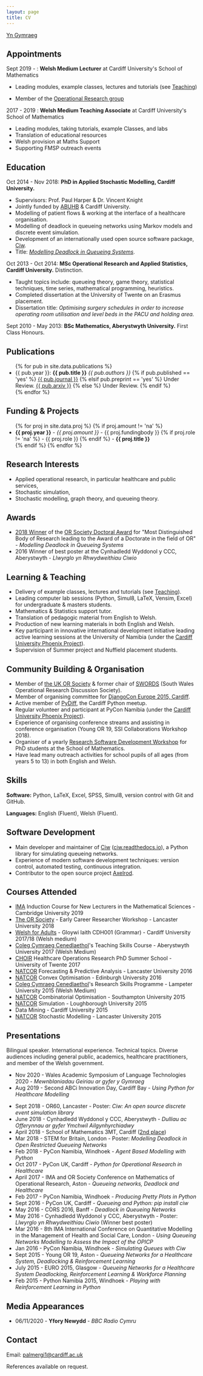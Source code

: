 ```yaml
---
layout: page
title: CV
---
```


[Yn Gymraeg](/cv/cy/)

## Appointments

Sept 2019 - : **Welsh Medium Lecturer** at Cardiff University's School of Mathematics

* Leading modules, example classes, lectures and tutorials (see [Teaching](/teaching/))
+ Member of the [Operational Research group](https://www.cardiff.ac.uk/research/explore/research-units/operational-research)

2017 - 2019 : **Welsh Medium Teaching Associate** at Cardiff University's School of Mathematics

+ Leading modules, taking tutorials, example Classes, and labs
+ Translation of educational resources
+ Welsh provision at Maths Support
+ Supporting FMSP outreach events


## Education

Oct 2014 - Nov 2018: **PhD in Applied Stochastic Modelling, Cardiff University.**

* Supervisors: Prof. Paul Harper & Dr. Vincent Knight
* Jointly funded by [ABUHB](http://www.wales.nhs.uk/sitesplus/866/home) & Cardiff University.
* Modelling of patient flows & working at the interface of a healthcare organisation.
* Modelling of deadlock in queueing networks using Markov models and discrete event simulation.
* Development of an internationally used open source software package, [Ciw](http://ciw.readthedocs.io/).
* Title: [*Modelling Deadlock in Queueing Systems*](http://orca.cf.ac.uk/117490/).


Oct 2013 - Oct 2014: **MSc Operational Research and Applied Statistics, Cardiff University.** Distinction.

* Taught topics include: queueing theory, game theory, statistical techniques, time series, mathematical programming, heuristics.
* Completed dissertation at the University of Twente on an Erasmus placement.
* Dissertation title: *Optimising surgery schedules in order to increase operating room utilisation and level beds in the PACU and holding area.*

Sept 2010 - May 2013: **BSc Mathematics, Aberystwyth University.** First Class Honours.



## Publications
<ul>
{% for pub in site.data.publications %}
  <li>{{ pub.year }}: <b>{{ pub.title }}</b> <i>{{ pub.authors }}</i> 
  	{% if pub.published == 'yes' %}
  	  <a class="page-link" href="{{ pub.link }}">{{ pub.journal }}</a>
  	{% elsif pub.preprint == 'yes' %}
  	  Under Review. <a class="page-link" href="{{ pub.link }}">{{ pub.arxiv }}</a>
  	{% else %}
  	  Under Review.
  	{% endif %}
  </li>
{% endfor %}
</ul>



## Funding & Projects

<ul>
{% for proj in site.data.proj %}
  {% if proj.amount != 'na' %}
  <li>
  <b>{{ proj.year }}</b> - <i>{{ proj.amount }}</i> - {{ proj.fundingbody }}
  {% if proj.role != 'na' %}
  - {{ proj.role }}
  {% endif %}
  - <b>{{ proj.title }}</b>
  </li>
  {% endif %}
{% endfor %}
</ul>

## Research Interests

+ Applied operational research, in particular healthcare and public services,
+ Stochastic simulation,
+ Stochastic modelling, graph theory, and queueing theory.


## Awards

+ [2018 Winner](https://www.cardiff.ac.uk/news/view/1764522-best-operational-research-phd-thesis-in-in-the-uk-for-school-of-maths-lecturer) of the [OR Society Doctoral Award](https://www.theorsociety.com/what-we-do/awards-medals-and-scholarships/the-doctoral-award/) for "Most Distinguished Body of Research leading to the Award of a Doctorate in the field of OR" - *Modelling Deadlock in Queueing Systems*
+ 2016 Winner of best poster at the Cynhadledd Wyddonol y CCC, Aberystwyth - *Llwyrglo yn Rhwydweithiau Ciwio*



## Learning & Teaching

* Delivery of example classes, lectures and tutorials (see [Teaching](/teaching/)).
* Leading computer lab sessions (Python, Simul8, LaTeX, Vensim, Excel) for undergraduate & masters students.
* Mathematics & Statistics support tutor.
* Translation of pedagogic material from English to Welsh.
* Production of new learning materials in both English and Welsh.
* Key participant in innovative international development initiative leading active learning sessions at the University of Namibia (under the [Cardiff University Phoenix Project](http://www.cardiff.ac.uk/about/our-profile/our-values/engagement/transforming-communities/the-phoenix-project)).
* Supervision of Summer project and Nuffield placement students.


## Community Building & Organisation

* Member of [the UK OR Society](https://www.theorsociety.com) & former chair of [SWORDS](http://www.theorsociety.com/Pages/Regional/swords.aspx) (South Wales Operational Research Discussion Society).
* Member of organising committee for [DjangoCon Europe 2015, Cardiff](http://2015.djangocon.eu/).
* Active member of [PyDiff](http://www.pydiff.wales/), the Cardiff Python meetup.
* Regular volunteer and participant at PyCon Namibia (under the [Cardiff University Phoenix Project](http://www.cardiff.ac.uk/about/our-profile/our-values/engagement/transforming-communities/the-phoenix-project)).
* Experience of organising conference streams and assisting in conference organisation (Young OR 19, SSI Collaborations Workshop 2018).
* Organiser of a yearly [Research Software Development Workshop](https://vknight.org/rsd/) for PhD students at the School of Mathematics.
* Have lead many outreach activities for school pupils of all ages (from years 5 to 13) in both English and Welsh.


## Skills

**Software:**  Python, LaTeX, Excel, SPSS, Simul8, version control with Git and GitHub.

**Languages:**  English (Fluent), Welsh (Fluent).



## Software Development

* Main developer and maintainer of [Ciw](https://github.com/CiwPython/Ciw) ([ciw.readthedocs.io](http://ciw.readthedocs.io/)), a Python library for simulating queueing networks.
* Experience of modern software development techniques: version control, automated testing, continuous integration.
* Contributor to the open source project [Axelrod](https://github.com/Axelrod-Python/Axelrod).


## Courses Attended

* [IMA](https://ima.org.uk/11361/induction-course-for-new-lecturers-in-the-mathematical-sciences-2019/) Induction Course for New Lecturers in the Mathematical Sciences - Cambridge University 2019
* [The OR Society](http://www.theorsociety.com/) - Early Career Researcher Workshop - Lancaster University 2018
* [Welsh for Adults](https://welshforadults.cardiff.ac.uk/) - Gloywi Iaith CDH001 (Grammar) - Cardiff University 2017/18 (Welsh medium)
* [Coleg Cymraeg Cenedlaethol](http://www.colegcymraeg.ac.uk/en/)'s Teaching Skills Course - Aberystwyth University 2017 (Welsh Medium)
* [CHOIR](https://www.utwente.nl/en/choir/) Healthcare Operations Research PhD Summer School - University of Twente 2017
* [NATCOR](http://www.natcor.ac.uk) Forecasting & Predictive Analysis - Lancaster University 2016
* [NATCOR](http://www.natcor.ac.uk) Convex Optimisation - Edinburgh University 2016
* [Coleg Cymraeg Cenedlaethol](http://www.colegcymraeg.ac.uk/en/)'s Research Skills Programme - Lampeter University 2015 (Welsh Medium)
* [NATCOR](http://www.natcor.ac.uk) Combinatorial Optimisation - Southampton University 2015
* [NATCOR](http://www.natcor.ac.uk) Simulation - Loughborough University 2015
* Data Mining - Cardiff University 2015
* [NATCOR](http://www.natcor.ac.uk) Stochastic Modelling - Lancaster University 2015



## Presentations

Bilingual speaker. International experience. Technical topics.
Diverse audiences including general public, academics, healthcare practitioners, and member of the Welsh government.

+ Nov 2020 - Wales Academic Symposium of Language Technologies 2020 - *Mewnblaniadau Geiriau ar gyfer y Gymraeg*
+ Aug 2019 - Second ABCi Innovation Day, Cardiff Bay - *Using Python for Healthcare Modelling*
* Sept 2018 - OR60, Lancaster - Poster: *Ciw: An open source discrete event simulation library*
* June 2018 - Cynhadledd Wyddonol y CCC, Aberystwyth - *Dulliau ac Offerynnau ar gyfer Ymchwil Ailgynhyrchiadwy*
* April 2018 - School of Mathematics 3MT, Cardiff ([2nd place](https://siamukie.wordpress.com/2018/05/01/cardiff-siam-ima-three-minute-thesis-competition/))
* Mar 2018 - STEM for Britain, London - Poster: *Modelling Deadlock in Open Restricted Queueing Networks*
* Feb 2018 - PyCon Namibia, Windhoek - *Agent Based Modelling with Python*
* Oct 2017 - PyCon UK, Cardiff - *Python for Operational Research in Healthcare*
* April 2017 - IMA and OR Society Conference on Mathematics of Operational Research, Aston - *Queueing networks, Deadlock and Healthcare*
* Feb 2017 - PyCon Namibia, Windhoek - *Producing Pretty Plots in Python*
* Sept 2016 - PyCon UK, Cardiff - *Queueing and Python: pip install ciw*
* May 2016 - CORS 2016, Banff - *Deadlock in Queueing Networks*
* May 2016 - Cynhadledd Wyddonol y CCC, Aberystwyth - Poster: *Llwyrglo yn Rhwydweithiau Ciwio* (Winner best poster)
* Mar 2016 - 8th IMA International Conference on Quantitative Modelling in the Management of Health and Social Care, London - *Using Queueing Networks Modelling to Assess the Impact of the OPICP*
* Jan 2016 - PyCon Namibia, Windhoek - *Simulating Queues with Ciw*
* Sept 2015 - Young OR 19, Aston - *Queueing Networks for a Healthcare System, Deadlocking & Reinforcement Learning*
* July 2015 - EURO 2015, Glasgow - *Queueing Networks for a Healthcare System Deadlocking, Reinforcement Learning & Workforce Planning*
* Feb 2015 - Python Namibia 2015, Windhoek - *Playing with Reinforcement Learning in Python*


## Media Appearances

* 06/11/2020 - **Yfory Newydd** - *BBC Radio Cymru*


## Contact

Email: palmergi1@cardiff.ac.uk

References available on request.
